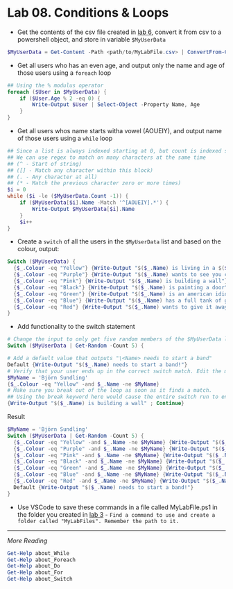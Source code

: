 # Lab 08. Conditions & Loops

- Get the contents of the csv file created in [lab 6](../06.%20Text%20and%20Files/Lab.md), convert it from csv to a powershell object, and store in variable `$MyUserData`

```PowerShell
$MyUserData = Get-Content -Path <path/to/MyLabFile.csv> | ConvertFrom-Csv -Delimiter ';'
```

- Get all users who has an even age, and output only the name and age of those users using a `foreach` loop

```PowerShell
## Using the % modulus operator
foreach ($User in $MyUserData) {
    if ($User.Age % 2 -eq 0) {
        Write-Output $User | Select-Object -Property Name, Age
    }
}
```

- Get all users whos name starts witha vowel (AOUEIY), and output name of those users using a `while` loop

```PowerShell
## Since a list is always indexed starting at 0, but count is indexed starting at 1, we need to add a -1 to count to get the index correct.
## We can use regex to match on many characters at the same time 
## (^ - Start of string)
## ([] - Match any character within this block)
## (. - Any character at all)
## (* - Match the previous character zero or more times)
$i = 0
while ($i -le ($MyUserData.Count -1)) {
    if ($MyUserData[$i].Name -Match '^[AOUEIY].*') {
        Write-Output $MyUserData[$i].Name
    }
    $i++
}
```

- Create a `switch` of all the users in the `$MyUserData` list and based on the colour, output:

```PowerShell
Switch ($MyUserData) {
  {$_.Colour -eq "Yellow"} {Write-Output "$($_.Name) is living in a $($_.Colour) submarine"}
  {$_.Colour -eq "Purple"} {Write-Output "$($_.Name) wants to see you cry in the $($_.Colour) rain"}
  {$_.Colour -eq "Pink"} {Write-Output "$($_.Name) is building a wall"}
  {$_.Colour -eq "Black"} {Write-Output "$($_.Name) is painting a door"}
  {$_.Colour -eq "Green"} {Write-Output "$($_.Name) is an american idiot"}
  {$_.Colour -eq "Blue"} {Write-Output "$($_.Name) has a full tank of gas, half a pack of cigarettes, it's dark and he's wearing sunglasses."}
  {$_.Colour -eq "Red"} {Write-Output "$($_.Name) wants to give it away now"}
}
```

- Add functionality to the switch statement

```PowerShell
# Change the input to only get five random members of the $MyUserData list
Switch ($MyUserData | Get-Random -Count 5) {

# Add a default value that outputs "\<Name> needs to start a band"
Default {Write-Output "$($_.Name) needs to start a band!"}
# Verify that your user ends up in the correct switch match. Edit the match statement if needed.
$MyName = 'Björn Sundling'
{$_.Colour -eq "Yellow" -and $_.Name -ne $MyName}
# Make sure you break out of the loop as soon as it finds a match.
## Using the break keyword here would cause the entire switch run to end. We only want to end the current comparison, so instead we use the Continue keyword
{Write-Output "$($_.Name) is building a wall" ; Continue}
```

Result

```PowerShell
$MyName = 'Björn Sundling'
Switch ($MyUserData | Get-Random -Count 5) {
  {$_.Colour -eq "Yellow" -and $_.Name -ne $MyName} {Write-Output "$($_.Name) is living in a $($_.Colour) submarine" ; Continue}
  {$_.Colour -eq "Purple" -and $_.Name -ne $MyName} {Write-Output "$($_.Name) wants to see you cry in the $($_.Colour) rain" ; Continue}
  {$_.Colour -eq "Pink" -and $_.Name -ne $MyName} {Write-Output "$($_.Name) is building a wall" ; Continue}
  {$_.Colour -eq "Black" -and $_.Name -ne $MyName} {Write-Output "$($_.Name) is painting a door" ; Continue}
  {$_.Colour -eq "Green" -and $_.Name -ne $MyName} {Write-Output "$($_.Name) is an american idiot" ; Continue}
  {$_.Colour -eq "Blue" -and $_.Name -ne $MyName} {Write-Output "$($_.Name) has a full tank of gas, half a pack of cigarettes, it's dark and he's wearing sunglasses." ; Continue}
  {$_.Colour -eq "Red" -and $_.Name -ne $MyName} {Write-Output "$($_.Name) wants to give it away now" ; Continue}
  Default {Write-Output "$($_.Name) needs to start a band!"}
}
```

- Use VSCode to save these commands in a file called MyLabFile.ps1 in the folder you created in [lab  3](../03.%20Commands%20and%20Methods/Lab.md) - `Find a command to use and create a folder called "MyLabFiles". Remember the path to it.`

---

*More Reading*

```PowerShell
Get-Help about_While
Get-Help about_Foreach
Get-Help about_Do
Get-Help about_For
Get-Help about_Switch
```
